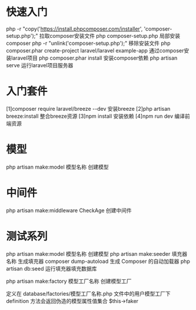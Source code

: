 # 快速入门
php -r "copy('https://install.phpcomposer.com/installer', 'composer-setup.php');"
拉取composer安装文件
php composer-setup.php
局部安装composer
php -r "unlink('composer-setup.php');"
移除安装文件
php composer.phar create-project laravel/laravel example-app
通过composer安装laravel项目
php composer.phar install
安装composer依赖
php artisan serve
运行laravel项目服务器

# 入门套件
[1]composer require laravel/breeze --dev
安装breeze
[2]php artisan breeze:install
整合breeze资源
[3]npm install
安装依赖
[4]npm run dev
编译前端资源


# 模型
php artisan make:model 模型名称
创建模型


# 中间件
php artisan make:middleware CheckAge
创建中间件


# 测试系列
php artisan make:model 模型名称
创建模型
php artisan make:seeder 填充器名称
生成填充器
composer dump-autoload
生成 Composer 的自动加载器
php artisan db:seed
运行填充器填充数据库

php artisan make:factory 模型工厂名称
创建模型工厂

定义在 database/factories/模型工厂名称.php 文件中的用户模型工厂下
definition 方法会返回伪造的模型属性值集合
$this->faker

